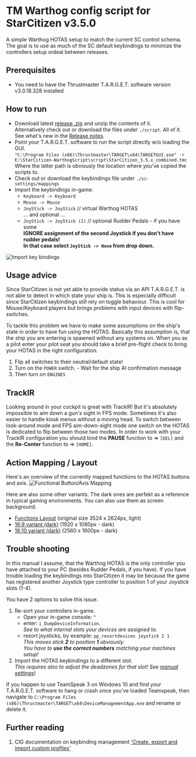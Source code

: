 # TM Warthog config script for StarCitizen v3.5.0

A simple Warthog HOTAS setup to match the current SC control schema.
The goal is to use as much of the SC default keybindings to minimize the controllers setup ordeal between releases.

## Prerequisites
 * You need to have the Thrustmaster T.A.R.G.E.T. software version v3.0.18.328 installed

## How to run
 * Download latest [release .zip](https://github.com/aboutflash/StarCitizen-WarthogScript/releases/tag/0.1.3) and unzip the contents of it. <br>Alternatively check out or download the files under ```./script```. All of it.<br>
 See what's new in the [Release notes](script/release_notes.txt).
 * Point your T.A.R.G.E.T. software to run the script directly w/o loading the GUI.<br>
 ```"C:\Program Files (x86)\Thrustmaster\TARGET\x64\TARGETGUI.exe" -r E:\StarCitizen-WarthogScript\script\StarCitizen_3.5.x_combined.tmc```<br>
 Where the latter path is obviously the location where you've copied the scripts to.
 * Check out or download the keybindings file under ```./sc-settings/mappings```
 * Import the keybindings in-game:
    * ```Keyboard -> Keyboard```
    * ```Mouse -> Mouse```
    * ```JoyStick -> JoyStick``` // virtual Warthog HOTAS<br>
    ... and optional ...
    * ```JoyStick -> JoyStick (1)``` // optional Rudder Pedals - if you have some<br>
    **IGNORE assignment of the second Joystick if you don't have rudder pedals!**<br>
    **In that case select ```JoyStick -> None``` from drop down.**

![Import key bindings](resources/import_keybindings.png)

## Usage advice
Since StarCitizen is not yet able to provide status via an API T.A.R.G.E.T. is not able to detect in which state your ship is. This is especially difficult since StarCitizen keybindings still rely on toggle behaviour. This is cool for Mouse/Keyboard players but brings problems with input devices with flip-switches.

To tackle this problem we have to make some assumptions on the ship's state in order to have fun using the HOTAS. Basically this assumption is, that the ship you are entering is spawned without any systems on.
When you as a pilot enter your pilot seat you should take a brief pre-flight check to bring your HOTAS in the right configuration. 
 1. Flip all switches to their neutral/default state!
 1. Turn on the `POWER` switch. - Wait for the ship AI confirmation message
 1. Then turn on `ENGINES`

## TrackIR
Looking around in your cockpit is great with TrackIR! But it's absolutely impossible to aim down a gun's sight in FPS mode. Sometimes it's also easier to handle kiosk menus without a moving head.
To switch between look-around mode and FPS aim-down-sight mode one switch on the HOTAS is dedicated to flip between those two modes.
In order to work with your TrackIR configuration you should bind the **PAUSE** function to => `[DEL]` and the **Re-Center** function to => `[HOME]`.

## Action Mapping / Layout
Here's an overview of the currently mapped functions to the HOTAS buttons and axis.
![Functional Button/Axis Mapping](resources/warthog_layout.png "Warthog HOTAS function mapping")

Here are also some other variants. The dark ones are perfekt as a reference in typical gaming environments. You can also use them as screen background.<br>
* [Functions Layout](resources/warthog_layout.png) (original size 3524 x 2624px, light)
* [16:9 variant (dark)](resources/Wallpaper_16by9.png) (1920 x 1080px - dark)
* [16:10 variant (dark)](resources/Wallpaper_16by10.png) (2560 x 1600px - dark)
 
## Trouble shooting
In this manual I assume, that the Warthog HOTAS is the only controller you have attached to your PC (besides Rudder Pedals, if you have).
If you have trouble loading the keybindings into StarCitizen it may be because the game has registered another Joystick type controller to position 1 of your Joystick slots (1-4).

You have 2 options to solve this issue.
 1. Re-sort your controllers in-game.
     * Open your in-game console: `^`
     * enter: `i_DumpDeviceInformation`.<br>
     *See to what internal slots your devices are assigned to.*
     * resort joysticks, by example: `pp_resortdevices joystick 2 1` <br>
     *This moves stick **2** to position **1** obviously.<br>
     You have to **use the correct numbers** matching your machines setup!*
 1. Import the HOTAS keybindings to a different slot.<br>
 *This requires also to adjust the deadzones for that slot! See [manual settings](sc-settings/ManualSettings.md))*

 If you happen to use TeamSpeak 3 on Windows 10 and find your T.A.R.G.E.T. software to hang or crash once you've loaded Teamspeak, then navigate to ```C:\Program Files (x86)\Thrustmaster\TARGET\x64\DeviceManagementApp.exe``` and rename or delete it.

## Further reading
1. CIG documentation on keybinding management ['Create, export and import custom profiles'](https://support.robertsspaceindustries.com/hc/en-us/articles/360000183328-Create-export-and-import-custom-profiles)
